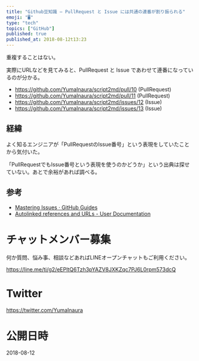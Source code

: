 ```yaml
---
title: "Github豆知識 — PullRequest と Issue には共通の連番が割り振られる"
emoji: "🖥"
type: "tech"
topics: ["GitHub"]
published: true
published_at: 2018-08-12t13:23
---
```


重複することはない。

実際にURLなどを見てみると、PullRequest と Issue であわせて連番になっているのが分かる。


- https://github.com/YumaInaura/script2md/pull/10 (PullRequest)
- https://github.com/YumaInaura/script2md/pull/11 (PullRequest)
- https://github.com/YumaInaura/script2md/issues/12 (Issue)
- https://github.com/YumaInaura/script2md/issues/13 (Issue)

## 経緯

よく知るエンジニアが「PullRequestのIssue番号」という表現をしていたことから気付いた。

「PullRequestでもIssue番号という表現を使うのかどうか」という出典は探せていない。あとで余裕があれば調べる。

## 参考

- [Mastering Issues · GitHub Guides](https://guides.github.com/features/issues/)
- [Autolinked references and URLs - User Documentation](https://help.github.com/articles/autolinked-references-and-urls/#issues-and-pull-requests)








<!-- Update From Qiita API -->

# チャットメンバー募集


何か質問、悩み事、相談などあればLINEオープンチャットもご利用ください。

https://line.me/ti/g2/eEPltQ6Tzh3pYAZV8JXKZqc7PJ6L0rpm573dcQ





# Twitter


https://twitter.com/YumaInaura


<!-- Update From Qiita API -->



# 公開日時

2018-08-12

